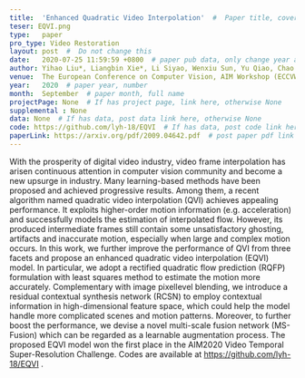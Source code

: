 ```yaml
---
title:  'Enhanced Quadratic Video Interpolation'  #  Paper title, covered by ''
teser: EQVI.png
type:   paper
pro_type: Video Restoration
layout: post  #  Do not change this
date:   2020-07-25 11:59:59 +0800  # paper pub data, only change year and month according to this format
author: Yihao Liu*, Liangbin Xie*, Li Siyao, Wenxiu Sun, Yu Qiao, Chao Dong # authors information
venue:  The European Conference on Computer Vision, AIM Workshop (ECCVW), 2020  # Where it be, ICCV and CVPR remove IEEE Conference on,
year:   2020  # paper year, number
month:  September  # paper month, full name
projectPage: None  # If has project page, link here, otherwise None
supplemental : None
data: None  # If has data, post data link here, otherwise None
code: https://github.com/lyh-18/EQVI  # If has data, post code link here, otherwise None
paperLink: https://arxiv.org/pdf/2009.04642.pdf  # post paper pdf link here
---
```

With the prosperity of digital video industry, video frame
interpolation has arisen continuous attention in computer vision community and become a new upsurge in industry. Many learning-based methods have been proposed and achieved progressive results. Among them,
a recent algorithm named quadratic video interpolation (QVI) achieves
appealing performance. It exploits higher-order motion information (e.g.
acceleration) and successfully models the estimation of interpolated flow.
However, its produced intermediate frames still contain some unsatisfactory ghosting, artifacts and inaccurate motion, especially when large and
complex motion occurs. In this work, we further improve the performance
of QVI from three facets and propose an enhanced quadratic video interpolation (EQVI) model. In particular, we adopt a rectified quadratic
flow prediction (RQFP) formulation with least squares method to estimate the motion more accurately. Complementary with image pixellevel blending, we introduce a residual contextual synthesis network
(RCSN) to employ contextual information in high-dimensional feature
space, which could help the model handle more complicated scenes and
motion patterns. Moreover, to further boost the performance, we devise
a novel multi-scale fusion network (MS-Fusion) which can be regarded as
a learnable augmentation process. The proposed EQVI model won the
first place in the AIM2020 Video Temporal Super-Resolution Challenge.
Codes are available at https://github.com/lyh-18/EQVI
.
